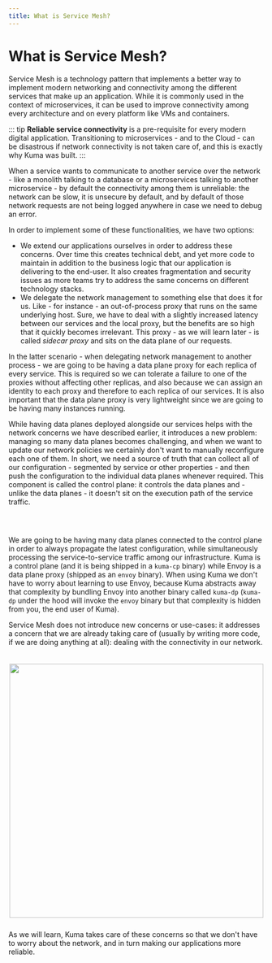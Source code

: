 ```yaml
---
title: What is Service Mesh?
---
```


# What is Service Mesh?

Service Mesh is a technology pattern that implements a better way to implement modern networking and connectivity among the different services that make up an application. While it is commonly used in the context of microservices, it can be used to improve connectivity among every architecture and on every platform like VMs and containers.

::: tip
**Reliable service connectivity** is a pre-requisite for every modern digital application. Transitioning to microservices - and to the Cloud - can be disastrous if network connectivity is not taken care of, and this is exactly why Kuma was built.
:::

When a service wants to communicate to another service over the network - like a monolith talking to a database or a microservices talking to another microservice - by default the connectivity among them is unreliable: the network can be slow, it is unsecure by default, and by default of those network requests are not being logged anywhere in case we need to debug an error.

In order to implement some of these functionalities, we have two options:

* We extend our applications ourselves in order to address these concerns. Over time this creates technical debt, and yet more code to maintain in addition to the business logic that our application is delivering to the end-user. It also creates fragmentation and security issues as more teams try to address the same concerns on different technology stacks.
* We delegate the network management to something else that does it for us. Like - for instance - an out-of-process proxy that runs on the same underlying host. Sure, we have to deal with a slightly increased latency between our services and the local proxy, but the benefits are so high that it quickly becomes irrelevant. This proxy - as we will learn later - is called *sidecar proxy* and sits on the data plane of our requests.

In the latter scenario - when delegating network management to another process - we are going to be having a data plane proxy for each replica of every service. This is required so we can tolerate a failure to one of the proxies without affecting other replicas, and also because we can assign an identity to each proxy and therefore to each replica of our services. It is also important that the data plane proxy is very lightweight since we are going to be having many instances running.

While having data planes deployed alongside our services helps with the network concerns we have described earlier, it introduces a new problem: managing so many data planes becomes challenging, and when we want to update our network policies we certainly don't want to manually reconfigure each one of them. In short, we need a source of truth that can collect all of our configuration - segmented by service or other properties - and then push the configuration to the individual data planes whenever required. This component is called the control plane: it controls the data planes and - unlike the data planes - it doesn't sit on the execution path of the service traffic.

<center>
<img src="/images/docs/0.4.0/diagram-14.jpg" alt="" style="padding-top: 20px; padding-bottom: 10px;"/>
</center>

We are going to be having many data planes connected to the control plane in order to always propagate the latest configuration, while simultaneously processing the service-to-service traffic among our infrastructure. Kuma is a control plane (and it is being shipped in a `kuma-cp` binary) while Envoy is a data plane proxy (shipped as an `envoy` binary). When using Kuma we don't have to worry about learning to use Envoy, because Kuma abstracts away that complexity by bundling Envoy into another binary called `kuma-dp` (`kuma-dp` under the hood will invoke the `envoy` binary but that complexity is hidden from you, the end user of Kuma).

Service Mesh does not introduce new concerns or use-cases: it addresses a concern that we are already taking care of (usually by writing more code, if we are doing anything at all): dealing with the connectivity in our network. 

<center>
<img src="/images/docs/0.5.0/diagram-01.jpg" alt="" style="width: 500px; padding-top: 20px; padding-bottom: 10px;"/>
</center>

As we will learn, Kuma takes care of these concerns so that we don't have to worry about the network, and in turn making our applications more reliable.